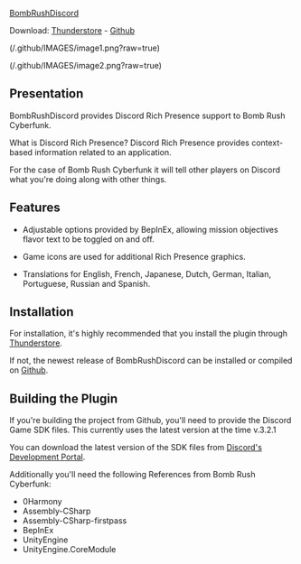 [BombRushDiscord](/.github/IMAGES/icon.png?raw=true "Bomb Rush Discord")

Download: [Thunderstore](https://thunderstore.io/c/bomb-rush-cyberfunk/p/Koenji/BombRushDiscord/) - [Github](https://github.com/koenjicode/BombRushDiscord/releases)

(/.github/IMAGES/image1.png?raw=true)

(/.github/IMAGES/image2.png?raw=true)

## Presentation

BombRushDiscord provides Discord Rich Presence support to Bomb Rush Cyberfunk.

What is Discord Rich Presence? Discord Rich Presence provides context-based information related to an application.

For the case of Bomb Rush Cyberfunk it will tell other players on Discord what you're doing along with other things.

## Features

* Adjustable options provided by BepInEx, allowing mission objectives flavor text to be toggled on and off.

* Game icons are used for additional Rich Presence graphics.

* Translations for English, French, Japanese, Dutch, German, Italian, Portuguese, Russian and Spanish.

## Installation

For installation, it's highly recommended that you install the plugin through [Thunderstore](https://thunderstore.io/c/bomb-rush-cyberfunk/p/Koenji/BombRushDiscord/).

If not, the newest release of BombRushDiscord can be installed or compiled on [Github](https://github.com/koenjicode/BombRushDiscord/releases).

## Building the Plugin

If you're building the project from Github, you'll need to provide the Discord Game SDK files. This currently uses the latest version at the time v.3.2.1

You can download the latest version of the SDK files from [Discord's Development Portal](https://discord.com/developers/docs/game-sdk/sdk-starter-guide).

Additionally you'll need the following References from Bomb Rush Cyberfunk:

* 0Harmony
* Assembly-CSharp
* Assembly-CSharp-firstpass
* BepInEx
* UnityEngine
* UnityEngine.CoreModule
